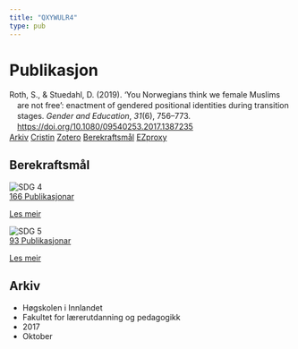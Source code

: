 ```yaml
---
title: "QXYWULR4"
type: pub
---
```

<h1>Publikasjon</h1>
<article id="csl-bib-container-QXYWULR4" class="csl-bib-container">
  <div class="csl-bib-body" style="line-height: 1.35; padding-left: 1em; text-indent:-1em;">
  <div class="csl-entry">Roth, S., &amp; Stuedahl, D. (2019). &#x2018;You Norwegians think we female Muslims are not free&#x2019;: enactment of gendered positional identities during transition stages. <i>Gender and Education</i>, <i>31</i>(6), 756&#x2013;773. <a href="https://doi.org/10.1080/09540253.2017.1387235">https://doi.org/10.1080/09540253.2017.1387235</a></div>
</div>
  <div class="csl-bib-buttons">
    <a href="#taxonomy-article-QXYWULR4" class="csl-bib-button">Arkiv</a>
    <a href alt="Cristin URL" class="csl-bib-button">Cristin</a>
    <a href alt="Zotero URL" class="csl-bib-button">Zotero</a>
    <a href="#sdg-article-QXYWULR4" class="csl-bib-button">Berekraftsmål</a>
    <a href="http://ezproxy.inn.no/login?url=https://doi.org/10.1080/09540253.2017.1387235" class="csl-bib-button">EZproxy</a>
  </div>
  <div id="csl-bib-meta-container-QXYWULR4"></div>
</article>
<div id="csl-bib-meta-QXYWULR4" class="csl-bib-meta">
  <article id="sdg-article-QXYWULR4" class="sdg-article">
    <h1>Berekraftsmål</h1>
    <div class="sdg-container"><div id="sdg4" class="sdg">
<img src="{{< params subfolder >}}images/sdg/sdg04_no.png" class="image" alt="SDG 4">
<div class="sdg-overlay">
<a href="{{< params subfolder >}}no/archive/?sdg=4#archive" class="sdg-publication-count"><span>166</span> Publikasjonar</a>
<p><a href="https://www.fn.no/om-fn/fns-baerekraftsmaal/god-utdanning?lang=nno-NO" class="sdg-read-more">Les meir</a></p>
</div>
</div> <div id="sdg5" class="sdg">
<img src="{{< params subfolder >}}images/sdg/sdg05_no.png" class="image" alt="SDG 5">
<div class="sdg-overlay">
<a href="{{< params subfolder >}}no/archive/?sdg=5#archive" class="sdg-publication-count"><span>93</span> Publikasjonar</a>
<p><a href="https://www.fn.no/om-fn/fns-baerekraftsmaal/likestilling-mellom-kjoennene?lang=nno-NO" class="sdg-read-more">Les meir</a></p>
</div>
</div></div>
  </article>
  <article id="taxonomy-article-QXYWULR4" class="taxonomy-article">
    <h1>Arkiv</h1>
    <ul>
      <li>Høgskolen i Innlandet</li>
      <li>Fakultet for lærerutdanning og pedagogikk</li>
      <li>2017</li>
      <li>Oktober</li>
    </ul>
  </article>
</div>
